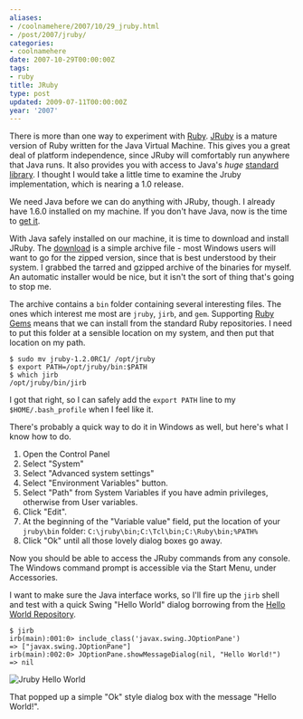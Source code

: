 ```yaml
---
aliases:
- /coolnamehere/2007/10/29_jruby.html
- /post/2007/jruby/
categories:
- coolnamehere
date: 2007-10-29T00:00:00Z
tags:
- ruby
title: JRuby
type: post
updated: 2009-07-11T00:00:00Z
year: '2007'
---
```


[Ruby]: /tags/ruby/
[JRuby]: http://jruby.org/

There is more than one way to experiment with [Ruby][]. [JRuby][]
is a mature version of Ruby written for the Java Virtual Machine. This gives 
you a great deal of platform independence, since JRuby will comfortably run 
anywhere that Java runs. It also provides you with access to Java's *huge* [standard 
library](http://www.java.com/en/download/index.jsp). I thought I would take a little 
time to examine the Jruby implementation, which is nearing a 1.0 release.
<!--more-->

We need Java before we can do anything with JRuby, though. I already have 1.6.0 
installed on my machine. If you don't have Java, now is the time to [get 
it](http://www.java.com/en/download/index.jsp).

With Java safely installed on our machine, it is time to download and install 
JRuby. The [download](http://jruby.org/download) is a simple 
archive file - most Windows users will want to go for the zipped version, 
since that is best understood by their system. I grabbed the tarred and gzipped 
archive of the binaries for myself. An automatic installer would be nice, but
it isn't the sort of thing that's going to stop me.

The archive contains a `bin` folder containing several interesting files. The 
ones which interest me most are `jruby`, `jirb`, and `gem`. Supporting [Ruby 
Gems](http://rubygems.org/) means that we can install from the standard Ruby 
repositories. I need to put this folder at a sensible location on my system, 
and then put that location on my path.

    $ sudo mv jruby-1.2.0RC1/ /opt/jruby
    $ export PATH=/opt/jruby/bin:$PATH
    $ which jirb
    /opt/jruby/bin/jirb

I got that right, so I can safely add the `export PATH` line to my `$HOME/.bash_profile` 
when I feel like it.

There's probably a quick way to do it in Windows as well, but here's what I know how to do.

1. Open the Control Panel
2. Select "System"
3. Select "Advanced system settings"
4. Select "Environment Variables" button. 
5. Select "Path" from System Variables if you have admin privileges, otherwise 
   from User variables. 
6. Click "Edit". 
7. At the beginning of the "Variable value" field, put the location of your 
   `jruby\bin` folder: `C:\jruby\bin;C:\Tcl\bin;C:\Ruby\bin;%PATH%`
8. Click "Ok" until all those lovely dialog boxes go away.

Now you should be able to access the JRuby commands from any console. The Windows command
prompt is accessible via the Start Menu, under Accessories. 

I want to make sure the Java interface works, so I'll fire up the `jirb` shell 
and test with a quick Swing "Hello World" dialog borrowing from the [Hello 
World Repository](http://www.roesler-ac.de/wolfram/hello.htm#Java-Swing).

    $ jirb
    irb(main):001:0> include_class('javax.swing.JOptionPane')
    => ["javax.swing.JOptionPane"]
    irb(main):002:0> JOptionPane.showMessageDialog(nil, "Hello World!")
    => nil

![Jruby Hello World](/img/2007/jruby-hello.png)

That popped up a simple "Ok" style dialog box with the message "Hello World!". 


